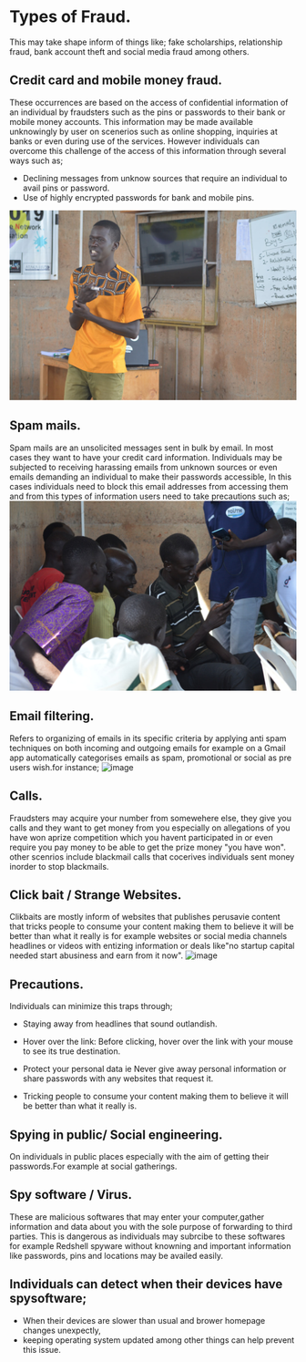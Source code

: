 # Types of Fraud.
This may take shape inform of things like; fake scholarships, relationship fraud, bank account theft and social media fraud among others.

## Credit card and mobile money fraud.
These occurrences are based on the access of confidential information of an individual by fraudsters such as the pins or passwords to their bank or mobile money accounts. This information may be made available unknowingly by user on scenerios such as online shopping, inquiries at banks or even during use of the services. However individuals can overcome this challenge of the access of this information through several ways such as;
- Declining messages from unknow sources that require an individual to avail pins or password.
- Use of highly encrypted passwords for bank and mobile pins.
  
![Categorizing_types_of_fraud](Images/Types_of_fraud.jpg)

## Spam mails.
Spam mails are an unsolicited messages sent in bulk by email. In most cases they want to have your credit card information.
Individuals may be subjected to receiving harassing emails from unknown sources or even emails demanding an individual to make their passwords accessible, In this cases individuals need to block this email addresses from accessing them and from this types of information users need to take precautions such as;
![Demonstrating_email_filter](Images/Email_filter.jpg)

## Email filtering. 
Refers to organizing of emails in its specific criteria by applying anti spam techniques on both incoming and outgoing emails for example on a Gmail app automatically categorises emails as spam, promotional or social as pre users wish.for instance;
![image](https://github.com/ijokua/Antifraud-Bootcamp/assets/99041009/07dd2307-9e57-4531-ac78-7a3d6675471c)

## Calls.
Fraudsters may acquire your number from somewehere else, they give you calls and they want to get money from you especially on allegations of you have won aprize competition which you havent participated in or even require you pay money to be able to get the prize money "you have won".
other scenrios include blackmail calls that cocerives individuals sent money inorder to stop blackmails. 

## Click bait / Strange Websites.
Clikbaits are mostly inform of websites that publishes perusavie content that tricks people to consume your content making them to believe it will be better than what it really is for example websites or social media channels headlines or videos with entizing information or deals like"no startup capital needed start abusiness and earn from it now".
![image](https://github.com/ijokua/Antifraud-Bootcamp/assets/99041009/423b6f2c-0edb-4ca1-a95c-16ffa37dcd05)

## Precautions.
Individuals can minimize this traps through;
- Staying away from headlines that sound outlandish.
  
- Hover over the link: Before clicking, hover over the link with your mouse to see its true destination.
  
- Protect your personal data ie Never give away personal information or share passwords with any websites that request it.
  
- Tricking people to consume your content making them to believe it will be better than what it really is.
  
## Spying in public/ Social engineering.
On individuals in public places especially with the aim of getting their passwords.For example at social gatherings. 

## Spy software / Virus.
These are malicious softwares that may enter your computer,gather information and data about you with the sole purpose of forwarding to third parties. This is dangerous as individuals may subrcibe to these softwares for example Redshell spyware without knowning and important information like passwords, pins and locations may be availed easily.


## Individuals can detect  when their devices have spysoftware;
- When their devices are slower than usual and brower homepage changes unexpectly,
- keeping operating system updated among other things can help prevent this issue.

